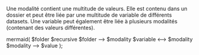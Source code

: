 Une modalité contient une multitude de valeurs.
Elle est contenu dans un dossier et peut être liée par une multitude de variable de différents datasets.
Une variable peut également être liée à plusieurs modalités (contenant des valeurs différentes).

mermaid(
  $folder $recursive
  $folder --> $modality
  $variable <--> $modality
  $modality --> $value
);
